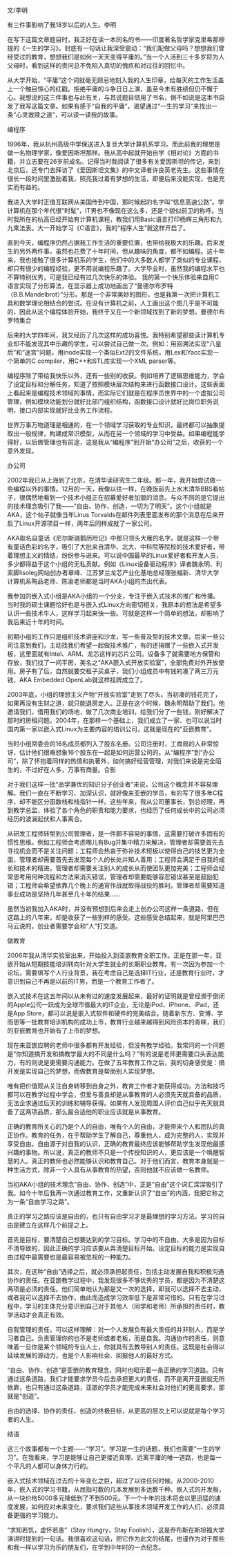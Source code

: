文/李明

有三件事影响了我18岁以后的人生。李明

在写下这篇文章题目时，我正好在读一本同名的书——印度著名哲学家克里希那穆提的《一生的学习》。封底有一句话让我深受震动：“我们配做父母吗？想想我们曾经受过的教育，想想我们是如何一天天变得平庸的。”当一个人活到三十多岁将为人父母时，看到这样的责问总不免陷入真切的愧疚和对过往的回忆中。

从大学开始，“平庸”这个词就毫无顾忌地刻入我的人生印章，给每天的工作生活盖上一个触目惊心的红戳。拒绝平庸的斗争日日上演，虽至今未有胜绩但仍不懈于心。我想说的这三件事也与此有关，与其说题目借用了书名，倒不如说是这本书启发了我写这篇文章。如果有感于“自我的平庸”，渴望通过“一生的学习”来找出一条“心灵救赎之道”，可以读一读我的故事。

编程序

1996年，我从杭州高级中学保送进入复旦大学计算机系学习。而此前我的理想是做一名物理学家，像爱因斯坦那样。我从高中起就开始自学《相对论》方面的书籍，并立志要在26岁前成名。记得当时我阅读了很多有关爱因斯坦的传记，来到北京后，还专门去拜访了《爱因斯坦文集》的中文译者许良英老先生。这些事情在很长一段时间里激励着我，照亮我过着有梦想的生活，即便后来没能实现，也是充实而有益的。

我进入大学时正值互联网从美国传到中国，那时候起的名字叫“信息高速公路”。学计算机在那个年代很“时髦”，IT男也不像现在这么多，还是个貌似前卫的称呼。当时我所在的杭高已经开始有计算机课程，教我们用Basic语言打印杨辉三角形和九九乘法表。大一开始学习《C语言》，我的“程序人生”就这样开启了。

直到今天，编程序仍然占据我工作生活的重要位置，也带给我极大的乐趣。后来发生的另外两件事，虽然也花费了十年时间，但从趣味的角度，都不如编程。这十年来，我也接触了很多计算机系的学生，他们中的大多数人都学了类似的专业课程，却只有很少的编程经验，更不用说编程乐趣了。大学毕业时，虽然我的编程水平也不算特别优秀，可是我已经有过几次快乐的体验。
我的第一个快乐体验来自用C语言实现了分形算法，在显示器上成功地画出了“曼德尔布罗特（B.B.Mandelbrot）”分形。那是一个非常美妙的图形，也是我第一次把计算机工具和数学理论相结合的尝试。在没有计算机之前，人工画出这个图几乎是不可能的，因此从这个编程体验开始，我终于又在一个新领域找到了新的梦想。曼德尔布罗特集合

后来的大学四年间，我又经历了几次这样的成功喜悦。我特别希望那些读计算机专业却不能发现其中乐趣的学生，可以尝试自己做一次。例如：用回溯法实现“八皇后”和“迷宫”问题，用inode实现一个类似Ext2的文件系统，用Lex和Yacc实现一个简单的C compiler，用C++和STL库实现一个XML parser等。

编程序除了带给我快乐以外，还有一些别的收获。例如培养了逻辑思维能力，学会了设定目标和分解任务，知道了按照模块层次结构来进行函数接口设计。这些表面上看起来是编程技术领域的事情，而实际它们就是在程序员世界中的一个虚拟公司管理，例如模块功能划分就好比部门组织结构，函数接口设计就好比岗位职务说明，接口内部实现就好比业务工作流程。

世界万事万物道理是相通的，在一个领域学习获取的专业知识，最终都可以抽象提取出一般规律，构建成常识模型，从而在另一个领域的学习中受益。如果编程能学得好，以后做管理也有前途，这是我从“编程序”到开始“办公司”之后，收获的一个意外发现。

办公司

2002年我已从上海到了北京，在清华读研究生二年级。那一年，我开始尝试做一些编程以外的事情。12月的一天，我像以往一样，在晚饭前先上水木清华BBS看帖子，很偶然地看到一个技术小组正在招募爱好者加盟的消息。与众不同的是它提出的技术理念吸引了我——“自由、协作、创造，一切为了明天”。这个小组就是AKA，这个帖子就像当年Linus Torvalds在邮件列表里面发布的那个消息在后来开启了Linux开源项目一样，两年后同样成就了一家公司。

AKA取名自童话《尼尔斯骑鹅历险记》中那只领头大雁的名字。就是这样一个带有童话色彩的名字，吸引了大批来自清华、北大、中科院等院校的技术爱好者，带着理想主义的情结，纷纷参与进来。可以说中国最早的Linux爱好者和开发人员，多少都得益于这个小组的无私贡献。例如《Linux设备驱动程序》译者魏永明、利索脚lisoleg网站创办者章峰、江苏梦兰龙芯产业化基地总经理张福新、清华大学计算机系陶品老师、陈渝老师都是当时AKA小组的杰出代表。

我参加的嵌入式小组是AKA小组的一个分支，专注于嵌入式技术的推广和传播。当时我的硕士课题恰好也是与嵌入式Linux方向密切相关，我原本的想法是希望多认识一些技术牛人，这样学习起来快一些。可就是这样一个简单的想法，却影响了我后来近十年的时间。

初期小组的工作只是组织技术讲座和沙龙，写一些普及型的技术文章。后来一些公司注意到我们，主动找我们希望一起做技术推广，有的还捐赠了一些嵌入式开发板，这里面就有Intel、ARM、龙芯这样的芯片公司。设备多了就需要地方保管和存放，我们找了一间平房，美名之“AKA嵌入式开放实验室”，全部免费对外开放使用。房子有了后，自然就要交租子买桌子，我们小组成员中有钱的凑了两三万元钱，AKA Embedded OpenLab就这样挂牌成立了。

2003年底，小组的理想主义产物“开放实验室”走到了尽头。当初凑的钱花完了，如果再没有生财之道，就只能退房走人。正是在这个时候，魏永明帮助了我们。他邀请我们，借用我们的场地，做了几次商业培训，给我们分了一些钱，刚好解决了那时的房租问题。2004年，在那样一个基础上，我们成立了一家、也可以说当时国内第一家以嵌入式Linux为主要内容的培训公司，这就是现在的“亚嵌教育”。

当时小组常委会的16名成员都列入了股东名册。公司注册时，工商局的人非常惊讶，估计他们很难想象16个股东在一起是如何运营公司的。从“编程序”到“办公司”，除了怀抱着同样的热情和执著外，如何搞好经营管理，对我们来说是完全陌生的，不过好在人多，万事有商量。合影

对于我们这样一批“品学兼优的知识分子创业者”来说，公司这个概念并不容易理解。我们一直在不断学习、加深认识，就好像来亚嵌的学员，有的写了很多年C程序，却不能区分函数栈和栈指针一样。这些年来，我从公司董事长，到总经理，再到教学总监，体验了各个角色的职责和能力要求，也经历了任何成长中的公司必须经历的波澜起伏和人事离合。

从研发工程师转型到公司管理者，是一件颇不容易的事情，这需要打破许多固有的惯性思维。例如工程师会考虑哪儿有Bug并集中精力来解决，管理者却需要首先去寻找机会而不是关注问题；工程师会热衷于弥补技术短板以使得自己的技艺更为全面，管理者却需要首先去发现每个人的长处并知人善用；工程师会满足于自我的成长和技术的精进，管理者却需要关注别人的成长从而使团队更加完美；工程师会经常思考用何种流程和方法来消灭错误，管理者却需要能够容忍错误甚至是鼓励犯错；工程师会希望依靠几个晚上的通宵作战就取得战役的胜利，管理者却需要知道事业成功是坚持几年甚至几十年的结果……

虽然当初我加入AKA时，并没有预想到后来会走上创办公司这样一条道路，但在这路上的八年来，却是收获了一些别样的感受。这些感受总结起来，就是阿里巴巴马云说的，创业者需要学会和“人”打交道。

做教育

2006年我从清华实验室出来，开始投入到亚嵌教育全职工作。正是在那一年，亚嵌开始从短期技能培训转向针对大学生就业的长期职业教育。有一次因为参加一个论坛，需要填写个人行业背景，我在考虑自己是选择IT行业，还是教育行业时，才意识到自己不再是以前的IT男，而是一个教育工作者了。

嵌入式技术在这五年间以从未有过的速度发展起来，最好的证明就是曾经濒于倒闭的Apple公司一跃成为全球市值最大的IT企业，无论是iPod、iPhone、iPad，还是App Store，都可以说是嵌入式软件和硬件的完美结合。随着新东方、安博、学而思等一批教育培训机构的成功上市，教育行业越来越得到风险资本的青睐，我们的亚嵌教育也开始有了上市的梦想。

现在来亚嵌应聘的老师中很多都有开发经验，但没有教学经验。我常问的一个问题是“你知道搞开发和搞教学最大的不同是什么吗？”有的说是老师更需要口头表达能力，有的则说是更需要沟通能力。在做了五年教育工作之后，我的切身感受是：搞开发是实现自己的梦想，而做教育是帮助别人实现梦想。

唯有把价值观从关注自身转移到自身之外，教育工作者才能获得成功。方法和技巧都可以在教学过程中学会，但爱与善良却是从事教育的人必须先天就具备的品质，无法企求通过后天的训练和辅导获得。如果有人发现周围人评价自己似乎先天就具备了这两项品质，那么最合适他的职业应该就是从事教育。

正确的教育所关心的乃是个人的自由，唯有个人的自由，才能带来个人和团队的真正协作。教育的任务，在于帮助学生了解自己，尊重他人，成为完整的人，实现并享受自由。自由源于对自我的认识，正确的教育最终应该能够帮助学生发现他最感兴趣的事物。所以说，真正的教师不只是一个传授知识的人，更应该是一个唤醒智慧的人。真正的教师也必然能够认识和教育自己。对于他们而言，教育本身就是一种生活方式，除非一个人具有从事教育的热望，否则他就不应该做一名教师。

当初AKA小组的技术理念“自由、协作、创造”中，正是“自由”这个词汇深深吸引了我。如今十年后我再一次通过教育工作，又重新认识了“自由”的内涵，我把它称之为一条“自由学习之路”。

真正的学习之路应该是自由的，也只有自由学习才是最理想的学习方法。学习的自由是建立在这样几个前提之上。

首先是目标，要清楚自己想要达到的学习目标。学习中的不自由，大多是因为目标不清导致的，因此正确的学习应该要从弄清楚目标开始。设定目标的能力是实现自由过程中最需要也是最容易被忽视的一种能力。

其次，在这种“自由”选择之后，就必须承担起责任，包括主动发展自我和积极沟通协作的责任。在亚嵌教学过程中，我发现很多不够优秀的学员，都是因为不清楚这两项是必须的责任。他们简单地认为那是又一次的选择，即我可以选择不去主动，或者我可以选择不去协作，由此而造成学习效率低下是非常可惜的。只有在学习过程中，学习的主体充分意识到自己对于其他人（同学和老师）所承担的责任时，教学活动才会真正有效。

自我管理的责任，可以这样理解：对一个人发展负有最大责任的并非别人，而是学习者自己。负责管理你的也不是老师或者老板，而是自我。沟通协作的责任，则意味着一旦你是某个领域的专业人士，你就具有去教导别人的责任。这既是社会得以延续发展的源动力，也是个人影响社会、回报他人的最好方式。

“自由、协作、创造”是亚嵌的教育理念，同时也昭示着一条正确的学习道路。只有通过这条道路，我们才能要求学员今后去承担更大的责任，而不是离开亚嵌就无所依靠，也只有通过这条道路，亚嵌的学员才能完成未来社会对他们的更高要求，那就是“创造”。

自由的选择、协作的责任、创造的终极目标，从更高的层次上可以说就是每个学习者的人生。

结语

这三个故事都有一个主题——“学习”。学习是一生的话题，我们也需要“一生的学习”。在我看来，学习是能够让自己更接近真理、远离平庸的唯一道路，也是每一个平凡的人都可以身体力行的。

嵌入式技术领域在过去的十年变化之巨，超过了以往任何时候。从2000-2010年，嵌入式的学习书籍，从屈指可数的几本发展到多达数千种。嵌入式的开发板，从一块价格5000多元降低到了不到500元。下一个十年的技术将会以更迅猛的速度发展，如何应对未来变化，要求我们这些从事技术领域开发工作的人们，必须具备更强的学习能力。

“求知若饥，虚怀若愚”（Stay Hungry，Stay Foolish），这是乔布斯在斯坦福大学演讲时提到的一句话。我很喜欢这句话，把它作为此文的结尾，也谨作为对于那些和我一样以学习为乐的朋友们，在学到中年时的一点纪念。
